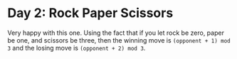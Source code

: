 # Day 2: Rock Paper Scissors

Very happy with this one. Using the fact that if you let rock be zero, paper be one, and
scissors be three, then the winning move is `(opponent + 1) mod 3` and the losing move is
`(opponent + 2) mod 3`.
